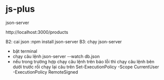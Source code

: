 # js-plus
json-server
  <!-- xem dữ liệu lấy link dữ liệu -->http://localhost:3000/products
B2: cai json :npm install json-server
B3: chạy json-server
- bật terminal
- chạy câu lệnh json-server --watch db.json
- nếu trong trường hợp chạy câu lệnh trên báo lỗi thì chạy câu lệnh bên dưới trước rồi chạy lại câu trên 
Set-ExecutionPolicy -Scope CurrentUser -ExecutionPolicy RemoteSigned
